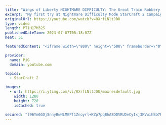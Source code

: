 ```yaml
---
title: "Wings of Liberty NIGHTMARE DIFFICULTY: The Great Train Robbery. Part 8 - StarCraft 2"
excerpt: "My first try at Nightmare Difficulty Mode StarCraft 2 Campaign created by GiantGrantGames and his amazing modding community. Having lots of fun with it! Here's the 8th part containing:  0:00 All My Upgrades So Far 4:14 The Great Train Robbery  -- 🐷 Second Channel for Learning StarCraft 2: https://www.youtube.com/c/PiGRandom"
originalUrl: https://youtube.com/watch?v=0XrfLNltJDU
type: video
length: PT1H17M32S
publishedDateTime: 2023-07-07T05:18:07Z
heat: 51

featuredContent: "<iframe width=\"800\" height=\"500\" frameborder=\"0\" src=\"https://www.youtube.com/embed/0XrfLNltJDU\" allow=\"accelerometer; autoplay; encrypted-media; gyroscope; picture-in-picture\" allowfullscreen></iframe>"

provider:
  name: PiG
  domain: youtube.com

topics:
  - StarCraft 2

images:
  - url: https://i.ytimg.com/vi/0XrfLNltJDU/maxresdefault.jpg
    width: 1280
    height: 720
    isCached: true

secured: "l96Ym6GDjSnnyBwNLMEPf1Znoyrl+KZp7pqBhA8DOVRUDeCyIxj3KVwihBb7UAawwoTuU4tPZR41Gkfk4uTzA3U87RkDxhe8Tkwgri/u1uJnnwPQsfM4/GJC2wnuESbLWZKtUpy36oRcCGjqBZ1595sJU7LJcU9/O5J9dTfTlGnpnM+xv+2QjxyNP+gOJw29BQWdzTbYN+d59Fw90A6eeV9lDGdElVDxmeYoI+oQ2APJHaAmg9U1Rt16nyPS0BM8IlzEB9Bb5AmvBo/2SqyWH43UraYO63E5T2fYUdrTow2zRuN1TRFIJimF1VEZxm3gkNTNaHhaSSGp/fWM1TK2xNB9G+Di267Hvy83sKbxeKhHXEXvSwKgqoGHehfCahxwHQ+3ZanPlmrnTxyoGI7wlugLT64OvuDYgcbdhLIvB6A=;boct7P/DmgYyZGHlP3N5fA=="
---
```


